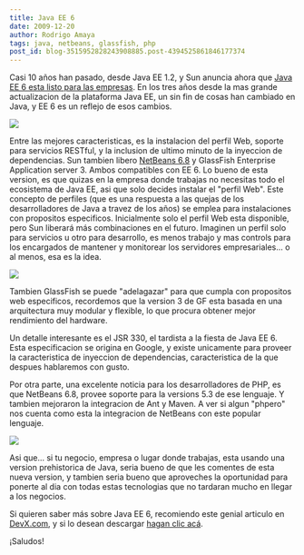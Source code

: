 ```yaml
---
title: Java EE 6
date: 2009-12-20
author: Rodrigo Amaya
tags: java, netbeans, glassfish, php
post_id: blog-3515952828243908885.post-4394525861846177374
---
```


Casi 10 años han pasado, desde Java EE 1.2, y Sun anuncia ahora que [Java EE 6 esta listo para las empresas](http://java.sun.com/javaee/). En los
      tres años desde la mas grande actualizacion de la plataforma Java EE, un sin fin de cosas han
      cambiado en Java, y EE 6 es un reflejo de esos cambios.

[![](http://1.bp.blogspot.com/_ayvorITawE4/Sy6uXkRq-zI/AAAAAAAACQg/3Cw8vXKSjiI/s200/5ehhcx.jpg)](http://1.bp.blogspot.com/_ayvorITawE4/Sy6uXkRq-zI/AAAAAAAACQg/3Cw8vXKSjiI/s1600-h/5ehhcx.jpg)

Entre las mejores
      caracteristicas, es la instalacion del perfil Web, soporte para servicios RESTful, y la
      inclusion de ultimo minuto de la inyeccion de dependencias. Sun tambien libero [NetBeans 6.8](http://netbeans.org/community/news/show/1449.html) y GlassFish
      Enterprise Application server 3. Ambos compatibles con EE 6. Lo bueno de esta version, es que
      quizas en la empresa donde trabajas no necesitas todo el ecosistema de Java EE, asi que solo
      decides instalar el "perfil Web". Este concepto de perfiles (que es una respuesta a las quejas
      de los desarrolladores de Java a travez de los años) se emplea para instalaciones con
      propositos especificos. Inicialmente solo el perfil Web esta disponible, pero Sun liberará más
      combinaciones en el futuro. Imaginen un perfil solo para servicios u otro para desarrollo, es
      menos trabajo y mas controls para los encargados de mantener y monitorear los servidores
      empresariales... o al menos, esa es la idea.

[![](http://3.bp.blogspot.com/_ayvorITawE4/Sy6uT3ITfsI/AAAAAAAACQQ/mUEtF1fmNi8/s200/glassfish_front_cover_full.GIF)](http://3.bp.blogspot.com/_ayvorITawE4/Sy6uT3ITfsI/AAAAAAAACQQ/mUEtF1fmNi8/s1600-h/glassfish_front_cover_full.GIF)

Tambien GlassFish se puede
      "adelagazar" para que cumpla con propositos web especificos, recordemos que la version 3 de GF
      esta basada en una arquitectura muy modular y flexible, lo que procura obtener mejor
      rendimiento del hardware.

Un detalle interesante es el JSR 330, el
      tardista a la fiesta de Java EE 6. Esta especificacion se origina en Google, y existe
      unicamente para proveer la caracteristica de inyeccion de dependencias, caracteristica de la
      que despues hablaremos con gusto.

Por otra parte, una excelente noticia
      para los desarrolladores de PHP, es que NetBeans 6.8, provee soporte para la versions 5.3 de
      ese lenguaje. Y tambien mejoraron la integracion de Ant y Maven. A ver si algun "phpero" nos
      cuenta como esta la integracion de NetBeans con este popular lenguaje.

[![](http://4.bp.blogspot.com/_ayvorITawE4/Sy6uWVN-rhI/AAAAAAAACQY/KoZpoCheLvI/s200/2ly2yk10.jpg)](http://4.bp.blogspot.com/_ayvorITawE4/Sy6uWVN-rhI/AAAAAAAACQY/KoZpoCheLvI/s1600-h/2ly2yk10.jpg)

Asi que... si tu negocio,
      empresa o lugar donde trabajas, esta usando una version prehistorica de Java, seria bueno de
      que les comentes de esta nueva version, y tambien seria bueno que aproveches la oportunidad
      para ponerte al dia con todas estas tecnologias que no tardaran mucho en llegar a los
      negocios.

Si quieren saber más sobre Java EE 6, recomiendo este genial
      articulo en  [DevX.com](http://www.devx.com/Java/Article/42351/1763/page/2), y si lo
      desean descargar [hagan clic acá](http://java.sun.com/javaee/downloads/index.jsp?userOsIndex=6&userOsId=windows&userOsName=Windows).

¡Saludos!